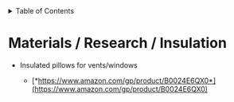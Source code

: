 <!-- START doctoc generated TOC please keep comment here to allow auto update -->
<!-- DON'T EDIT THIS SECTION, INSTEAD RE-RUN doctoc TO UPDATE -->
<details>
<summary>Table of Contents</summary>

- [Materials / Research / Insulation](#materials--research--insulation)

</details>
<!-- END doctoc generated TOC please keep comment here to allow auto update -->

# Materials / Research / Insulation

-   Insulated pillows for vents/windows

    -   [*https://www.amazon.com/gp/product/B0024E6QX0*](https://www.amazon.com/gp/product/B0024E6QX0)

